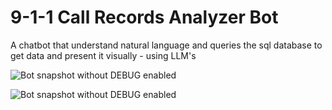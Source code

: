 # 9-1-1 Call Records Analyzer Bot
A chatbot that understand natural language and queries the sql database to get data and present it visually - using LLM's

![Bot snapshot without DEBUG enabled]('images/call-chatbot-001.png')

![Bot snapshot without DEBUG enabled]('images/call-chatbot.png')
